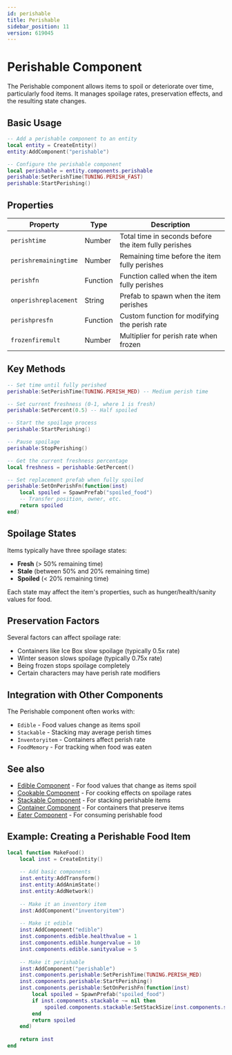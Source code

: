 ```yaml
---
id: perishable
title: Perishable
sidebar_position: 11
version: 619045
---
```


# Perishable Component

The Perishable component allows items to spoil or deteriorate over time, particularly food items. It manages spoilage rates, preservation effects, and the resulting state changes.

## Basic Usage

```lua
-- Add a perishable component to an entity
local entity = CreateEntity()
entity:AddComponent("perishable")

-- Configure the perishable component
local perishable = entity.components.perishable
perishable:SetPerishTime(TUNING.PERISH_FAST)
perishable:StartPerishing()
```

## Properties

| Property | Type | Description |
|----------|------|-------------|
| `perishtime` | Number | Total time in seconds before the item fully perishes |
| `perishremainingtime` | Number | Remaining time before the item fully perishes |
| `perishfn` | Function | Function called when the item fully perishes |
| `onperishreplacement` | String | Prefab to spawn when the item perishes |
| `perishpresfn` | Function | Custom function for modifying the perish rate |
| `frozenfiremult` | Number | Multiplier for perish rate when frozen |

## Key Methods

```lua
-- Set time until fully perished
perishable:SetPerishTime(TUNING.PERISH_MED) -- Medium perish time

-- Set current freshness (0-1, where 1 is fresh)
perishable:SetPercent(0.5) -- Half spoiled

-- Start the spoilage process
perishable:StartPerishing()

-- Pause spoilage
perishable:StopPerishing()

-- Get the current freshness percentage
local freshness = perishable:GetPercent()

-- Set replacement prefab when fully spoiled
perishable:SetOnPerishFn(function(inst)
    local spoiled = SpawnPrefab("spoiled_food")
    -- Transfer position, owner, etc.
    return spoiled
end)
```

## Spoilage States

Items typically have three spoilage states:
- **Fresh** (> 50% remaining time)
- **Stale** (between 50% and 20% remaining time)
- **Spoiled** (< 20% remaining time)

Each state may affect the item's properties, such as hunger/health/sanity values for food.

## Preservation Factors

Several factors can affect spoilage rate:

- Containers like Ice Box slow spoilage (typically 0.5x rate)
- Winter season slows spoilage (typically 0.75x rate)
- Being frozen stops spoilage completely
- Certain characters may have perish rate modifiers

## Integration with Other Components

The Perishable component often works with:

- `Edible` - Food values change as items spoil
- `Stackable` - Stacking may average perish times
- `Inventoryitem` - Containers affect perish rate
- `FoodMemory` - For tracking when food was eaten

## See also

- [Edible Component](edible.md) - For food values that change as items spoil
- [Cookable Component](cookable.md) - For cooking effects on spoilage rates
- [Stackable Component](stackable.md) - For stacking perishable items
- [Container Component](container.md) - For containers that preserve items
- [Eater Component](eater.md) - For consuming perishable food

## Example: Creating a Perishable Food Item

```lua
local function MakeFood()
    local inst = CreateEntity()
    
    -- Add basic components
    inst.entity:AddTransform()
    inst.entity:AddAnimState()
    inst.entity:AddNetwork()
    
    -- Make it an inventory item
    inst:AddComponent("inventoryitem")
    
    -- Make it edible
    inst:AddComponent("edible")
    inst.components.edible.healthvalue = 1
    inst.components.edible.hungervalue = 10
    inst.components.edible.sanityvalue = 5
    
    -- Make it perishable
    inst:AddComponent("perishable")
    inst.components.perishable:SetPerishTime(TUNING.PERISH_MED)
    inst.components.perishable:StartPerishing()
    inst.components.perishable:SetOnPerishFn(function(inst)
        local spoiled = SpawnPrefab("spoiled_food")
        if inst.components.stackable ~= nil then
            spoiled.components.stackable:SetStackSize(inst.components.stackable:StackSize())
        end
        return spoiled
    end)
    
    return inst
end
```